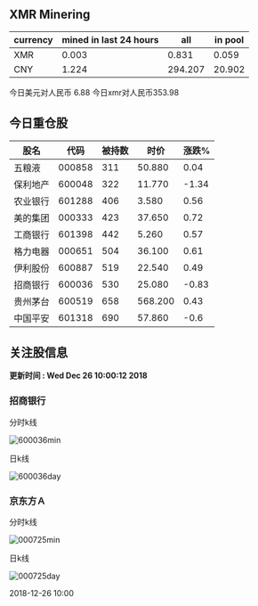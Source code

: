 ## XMR Minering

|currency|mined in last 24 hours|all|in pool|
|---|---|---|---|
|XMR|0.003|0.831|0.059|
|CNY|1.224|294.207|20.902|

今日美元对人民币 6.88	今日xmr对人民币353.98


## 今日重仓股 

|股名|代码|被持数|时价|涨跌%|
|---|---|---|---|---|
|五粮液|000858|311|50.880|0.04|
|保利地产|600048|322|11.770|-1.34|
|农业银行|601288|406|3.580|0.56|
|美的集团|000333|423|37.650|0.72|
|工商银行|601398|442|5.260|0.57|
|格力电器|000651|504|36.100|0.61|
|伊利股份|600887|519|22.540|0.49|
|招商银行|600036|530|25.080|-0.83|
|贵州茅台|600519|658|568.200|0.43|
|中国平安|601318|690|57.860|-0.6|

## 关注股信息
**更新时间 : Wed Dec 26 10:00:12 2018**
### 招商银行 
分时k线

![600036min](http://image.sinajs.cn/newchart/min/n/sh600036.gif)

日k线

![600036day](http://image.sinajs.cn/newchart/daily/n/sh600036.gif)

### 京东方Ａ 
分时k线

![000725min](http://image.sinajs.cn/newchart/min/n/sz000725.gif)

日k线

![000725day](http://image.sinajs.cn/newchart/daily/n/sz000725.gif)

2018-12-26 10:00